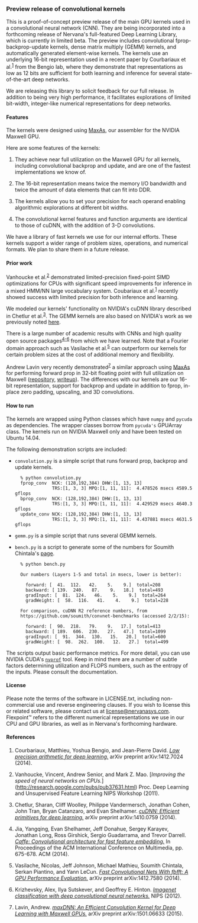 ### Preview release of convolutional kernels

This is a proof-of-concept preview release of the main GPU kernels
used in a convolutional neural network (CNN). They are being
incorporated into a forthcoming release of Nervana's full-featured
Deep Learning Library, which is currently in limited beta. The preview
includes convolutional fprop-backprop-update kernels, dense matrix
multiply (GEMM) kernels, and automatically generated element-wise
kernels. The kernels use an underlying 16-bit representation used in a
recent paper by Courbariaux et al.<sup>[1](#refs)</sup> from the Bengio lab,
where they demonstrate that representations as low as 12 bits are
sufficient for both learning and inference for several state-of-the-art
deep networks.

We are releasing this library to solicit feedback for our full
release. In addition to being very high performance, it facilitates
explorations of limited bit-width, integer-like numerical
representations for deep networks.

#### Features

The kernels were designed using
[MaxAs](https://github.com/NervanaSystems/maxas), our assembler for
the NVIDIA Maxwell GPU.

Here are some features of the kernels:

1. They achieve near full utilization on the Maxwell GPU for all
kernels, including convolutional backprop and update, and are one of
the fastest implementations we know of.

2. The 16-bit representation means twice the memory I/O bandwidth and
twice the amount of data elements that can fit into DDR.

3. The kernels allow you to set your precision for each operand
enabling algorithmic explorations at different bit widths.

4. The convolutional kernel features and function arguments are
identical to those of cuDNN, with the addition of 3-D convolutions.

We have a library of fast kernels we use for our internal
efforts. These kernels support a wider range of problem sizes,
operations, and numerical formats. We plan to share them in a future
release.

#### Prior work

Vanhoucke et al.<sup>[2](#refs)</sup> demonstrated limited-precision
fixed-point SIMD optimizations for CPUs with significant speed
improvements for inference in a mixed HMM/NN large vocabulary
system. Coubariaux et al.<sup>[1](#refs)</sup> recently showed success
with limited precision for both inference and learning.

We modeled our kernels' functionality on NVIDIA's cuDNN library
described in Chetlur et al.<sup>[3](#refs)</sup>. The GEMM kernels are
also based on NVIDIA's work as we previously noted
[here](https://github.com/NervanaSystems/maxas/wiki/SGEMM).

There is a large number of academic results with CNNs and high quality
open source packages<sup>[4-6](#refs)</sup> from which we have
learned.  Note that a Fourier domain approach such as Vasilache et
al.<sup>[5](#refs)</sup> can outperform our kernels for certain
problem sizes at the cost of additional memory and flexibility.

Andrew Lavin very recently demonstrated<sup>[7](#refs)</sup> a similar
approach using [MaxAs](https://github.com/NervanaSystems/maxas) for
performing forward prop in 32-bit floating point with full utilization
on Maxwell ([repository](https://github.com/eBay/maxDNN),
[writeup](http://arxiv.org/abs/1501.06633)). The differences with our
kernels are our 16-bit representation, support for backprop and update
in addition to fprop, in-place zero padding, upscaling, and 3D
convolutions.

#### How to run

The kernels are wrapped using Python classes which have `numpy` and
`pycuda` as dependencies. The wrapper classes borrow from `pycuda's`
GPUArray class. The kernels run on NVIDIA Maxwell only and have been
tested on Ubuntu 14.04.

The following demonstration scripts are included:

- `convolution.py` is a simple script that runs forward prop, backprop
and update kernels.

        % python convolution.py
        fprop_conv  NCK: (128,192,384) DHW:[1, 13, 13]
                    TRS:[1, 3, 3] MPQ:[1, 11, 11]:  4.478526 msecs 4589.5 gflops
        bprop_conv  NCK: (128,192,384) DHW:[1, 13, 13]
                    TRS:[1, 3, 3] MPQ:[1, 11, 11]:  4.429529 msecs 4640.3 gflops
        update_conv NCK: (128,192,384) DHW:[1, 13, 13]
                    TRS:[1, 3, 3] MPQ:[1, 11, 11]:  4.437881 msecs 4631.5 gflops

- `gemm.py` is a simple script that runs several GEMM kernels.

- `bench.py` is a script to generate some of the numbers for Soumith Chintala's
[page](https://github.com/soumith/convnet-benchmarks).

        % python bench.py

        Our numbers (Layers 1-5 and total in msecs, lower is better):

          forward: [  41.  112.   42.    5.    9.]  total=208
          backward: [ 139.  240.   87.    9.   18.]  total=493
          gradInput: [  81.  124.   46.    5.    9.]  total=264
          gradWeight: [  58.  116.   41.    4.    9.]  total=228

        For comparison, cuDNN R2 reference numbers, from
        https://github.com/soumith/convnet-benchmarks (accessed 2/2/15):

          forward: [  90.  218.   79.    9.   17.]  total=413
          backward: [ 189.  606.  230.   27.   47.]  total=1099
          gradInput: [  91.  344.  130.   15.   20.]  total=600
          gradWeight: [  98.  262.  100.   12.   27.]  total=499

The scripts output basic performance metrics. For more detail, you can
use NVIDIA CUDA's
[`nvprof`](http://docs.nvidia.com/cuda/profiler-users-guide/)
tool. Keep in mind there are a number of subtle factors determining
utilization and FLOPS numbers, such as the entropy of the
inputs. Please consult the documentation.

#### License

Please note the terms of the software in LICENSE.txt, including
non-commercial use and reverse engineering clauses. If you wish to
license this or related software, please contact us at
license@nervanasys.com.  Flexpoint&trade; refers to the different
numerical representations we use in our CPU and GPU libraries, as well
as in Nervana's forthcoming hardware.

#### References <a name="refs"></a>

1. Courbariaux, Matthieu, Yoshua Bengio, and Jean-Pierre
David. [*Low precision arithmetic for deep learning.*](http://arxiv.org/abs/1412.7024)
arXiv preprint arXiv:1412.7024 (2014).

2. Vanhoucke, Vincent, Andrew Senior, and Mark
Z. Mao. [*Improving the speed of neural networks on CPUs.*]
(http://research.google.com/pubs/pub37631.html) Proc. Deep Learning
and Unsupervised Feature Learning NIPS Workshop (2011).

3. Chetlur, Sharan, Cliff Woolley, Philippe Vandermersch, Jonathan
Cohen, John Tran, Bryan Catanzaro, and Evan Shelhamer.
[*cuDNN: Efficient primitives for deep learning.*](http://arxiv.org/abs/1410.0759)
arXiv preprint arXiv:1410.0759 (2014).

4. Jia, Yangqing, Evan Shelhamer, Jeff Donahue, Sergey Karayev,
Jonathan Long, Ross Girshick, Sergio Guadarrama, and Trevor
Darrell. [*Caffe: Convolutional architecture for fast feature embedding.*](http://caffe.berkeleyvision.org/)
In Proceedings of the ACM International Conference on Multimedia,
pp. 675-678. ACM (2014).

5. Vasilache, Nicolas, Jeff Johnson, Michael Mathieu, Soumith
Chintala, Serkan Piantino, and Yann LeCun.
[*Fast Convolutional Nets With fbfft: A GPU Performance Evaluation.*](http://arxiv.org/abs/1412.7580)
arXiv preprint arXiv:1412.7580 (2014).

6. Krizhevsky, Alex, Ilya Sutskever, and Geoffrey E. Hinton.
[*Imagenet classification with deep convolutional neural networks.*](https://code.google.com/p/cuda-convnet2/)
NIPS (2012).

7. Lavin, Andrew.
[*maxDNN: An Efficient Convolution Kernel for Deep Learning with Maxwell GPUs.*](http://arxiv.org/abs/1501.06633)
arXiv preprint arXiv:1501.06633 (2015).
